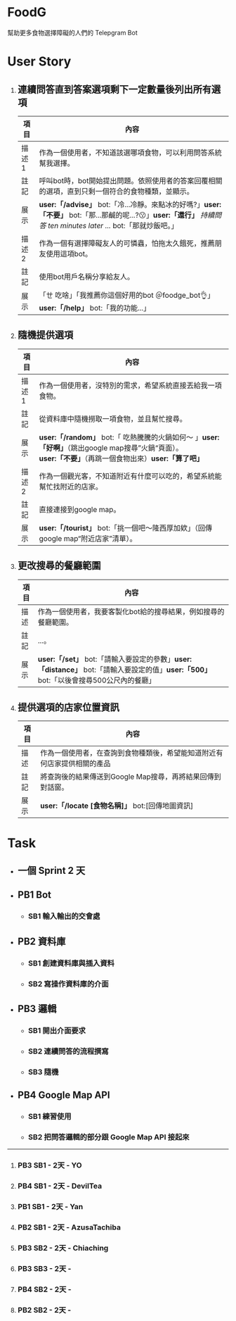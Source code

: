# FoodG
幫助更多食物選擇障礙的人們的 Telepgram Bot

# User Story
1. ## 連續問答直到答案選項剩下一定數量後列出所有選項

    | 項目 | 內容 |
    | -------- | -------- |
    | 描述1    | 作為一個使用者，不知道該選哪項食物，可以利用問答系統幫我選擇。 |
    | 註記     | 呼叫bot時，bot開始提出問題。依照使用者的答案回覆相關的選項，直到只剩一個符合的食物種類，並顯示。|
    | 展示     | **user:「/advise」** bot:「冷...冷靜。來點冰的好嗎?」**user:「不要」** bot:「那...那鹹的呢...?:kissing:」**user:「還行」** *持續問答 ten minutes later ...* bot:「那就炒飯吧。」|
    | 描述2    | 作為一個有選擇障礙友人的可憐蟲，怕拖太久餓死，推薦朋友使用這項bot。|
    | 註記     | 使用bot用戶名稱分享給友人。 |
    | 展示     | 「ㄝ 吃啥」「我推薦你這個好用的bot ＠foodge_bot:ok_hand:」 **user:「/help」** bot:「我的功能...」|

3. ## 隨機提供選項

    | 項目 | 內容 |
    | -------- | -------- |
    |描述1   | 作為一個使用者，沒特別的需求，希望系統直接丟給我一項食物。 |
    |註記    | 從資料庫中隨機撈取一項食物，並且幫忙搜尋。 |
    |展示    | **user:「/random」** bot:「 吃熱騰騰的火鍋如何～ 」**user:「好啊」**（跳出google map搜尋”火鍋“頁面）。**user:「不要」**（再跳一個食物出來）**user:「算了吧」**|
    |描述2   | 作為一個觀光客，不知道附近有什麼可以吃的，希望系統能幫忙找附近的店家。 |
    |註記    | 直接連接到google map。|
    |展示    | **user:「/tourist」** bot:「挑一個吧～隆西厚加欸」（回傳google map“附近店家”清單）。|

4. ## 更改搜尋的餐廳範圍

    | 項目 | 內容 |
    | -------- | -------- |
    |描述    | 作為一個使用者，我要客製化bot給的搜尋結果，例如搜尋的餐廳範圍。 |
    |註記    | ...。 |
    |展示    | **user:「/set」** bot:「請輸入要設定的參數」**user:「distance」** bot:「請輸入要設定的值」**user:「500」** bot:「以後會搜尋500公尺內的餐廳」|

5. ## 提供選項的店家位置資訊

    | 項目 | 內容 |
    | -------- | -------- |
    |描述    | 作為一個使用者，在查詢到食物種類後，希望能知道附近有何店家提供相關的產品  |
    |註記    | 將查詢後的結果傳送到Google Map搜尋，再將結果回傳到對話窗。  |
    |展示    | **user:「/locate [食物名稱]」**  bot:[回傳地圖資訊]|

# Task
* ## 一個 Sprint 2 天


* ## PB1 Bot
    * ### SB1 輸入輸出的交會處
* ## PB2 資料庫
    * ### SB1 創建資料庫與插入資料
    * ### SB2 寫操作資料庫的介面
* ## PB3 邏輯
    * ### SB1 開出介面要求
    * ### SB2 連續問答的流程撰寫
    * ### SB3 隨機
* ## PB4 Google Map API
    * ### SB1 練習使用
    * ### SB2 把問答邏輯的部分跟 Google Map API 接起來
---
1. ### PB3 SB1 - 2天 - YO
2. ### PB4 SB1 - 2天 - DevilTea
3. ### PB1 SB1 - 2天 - Yan
4. ### PB2 SB1 - 2天 - AzusaTachiba
5. ### PB3 SB2 - 2天 - Chiaching 
7. ### PB3 SB3 - 2天 - 
8. ### PB4 SB2 - 2天 - 
9. ### PB2 SB2 - 2天 - 
